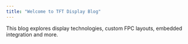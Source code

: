 ```yaml
---
title: "Welcome to TFT Display Blog"
---
```


This blog explores display technologies, custom FPC layouts, embedded integration and more.
